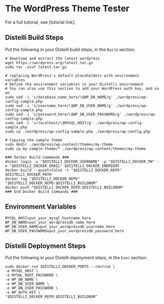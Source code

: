 # The WordPress Theme Tester

For a full tutorial, see [tutorial link].

## Distelli Build Steps
Put the following in your Distelli build steps, in the `Build` section:

```
# download and extract the latest wordpress
wget https://wordpress.org/latest.tar.gz
sudo tar -zxvf latest.tar.gz

# replacing WordPress's default placeholders with environment variables
# Define the environment variables in your Distelli environment
# You can also use this section to add your WordPress auth key, and so on
sudo sed -i 's/database_name_here/\$WP_DB_NAME/g' ./wordpress/wp-config-sample.php
sudo sed -i 's/username_here/\$WP_DB_USER_NAME/g' ./wordpress/wp-config-sample.php
sudo sed -i 's/password_here/\$WP_DB_USER_PASSWORD/g' ./wordpress/wp-config-sample.php
sudo sed -i 's/localhost/\$MYSQL_HOST/g' ./wordpress/wp-config-sample.php
sudo cp ./wordpress/wp-config-sample.php ./wordpress/wp-config.php

# Copying the sample theme
sudo mkdir ./wordpress/wp-content/themes/my-theme
sudo cp my-sample-theme/* ./wordpress/wp-content/themes/my-theme

### Docker Build Commands ###
docker login -u "$DISTELLI_DOCKER_USERNAME" -p "$DISTELLI_DOCKER_PW" -e "$DISTELLI_DOCKER_EMAIL" $DISTELLI_DOCKER_ENDPOINT
docker build --quiet=false -t "$DISTELLI_DOCKER_REPO" $DISTELLI_DOCKER_PATH
docker tag "$DISTELLI_DOCKER_REPO" "$DISTELLI_DOCKER_REPO:$DISTELLI_BUILDNUM"
docker push "$DISTELLI_DOCKER_REPO:$DISTELLI_BUILDNUM"
### End Docker Build Commands ###
```

## Environment Variables
```
MYSQL_HOST=put_your_mysql_hostname_here
WP_DB_NAME=put_your_wordpressdb_name_here
WP_DB_USER_NAME=put_your_wordpressdb_username_here
WP_DB_USER_PASSWORD=put_your_wordpressdb_password_here
```

## Distelli Deployment Steps
Put the following in your Distelli deployment steps, in the `Exec` section:

```
sudo docker run $DISTELLI_DOCKER_PORTS --rm=true \
-e MYSQL_HOST \
-e MYSQL_ROOT_PASSWORD \
-e WP_DB_NAME \
-e WP_DB_USER_NAME \
-e WP_DB_USER_PASSWORD \
-e WP_AUTH_KEY \
"$DISTELLI_DOCKER_REPO:$DISTELLI_BUILDNUM"
```
